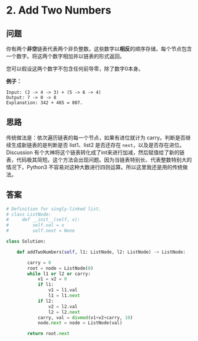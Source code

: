 # 2. Add Two Numbers

## 问题

你有两个**非空**链表代表两个非负整数。这些数字以**相反**的顺序存储，每个节点包含一个数字。将这两个数字相加并以链表的形式返回。

您可以假设这两个数字不包含任何前导零，除了数字0本身。

**例子：**

```
Input: (2 -> 4 -> 3) + (5 -> 6 -> 4)
Output: 7 -> 0 -> 8
Explanation: 342 + 465 = 807.
```

## 思路

传统做法是：依次遍历链表的每一个节点，如果有进位就计为 carry。判断是否继续生成新链表的是判断是否 list1、list2 是否还存在 `next`，以及是否存在进位。Discussion 有个大神将这个链表转化成了int来进行加减，然后赋值给了新的链表，代码极其简短。这个方法会出现问题。因为当链表特别长、代表整数特别大的情况下，Python3 不容易对这种大数进行四则运算。所以这里我还是用的传统做法。

## 答案

```python
# Definition for singly-linked list.
# class ListNode:
#     def __init__(self, x):
#         self.val = x
#         self.next = None

class Solution:

    def addTwoNumbers(self, l1: ListNode, l2: ListNode) -> ListNode:

        carry = 0
        root = node = ListNode(0)
        while l1 or l2 or carry:
            v1 = v2 = 0
            if l1:
                v1 = l1.val
                l1 = l1.next
            if l2:
                v2 = l2.val
                l2 = l2.next
            carry, val = divmod(v1+v2+carry, 10)
            node.next = node = ListNode(val)

        return root.next
```

